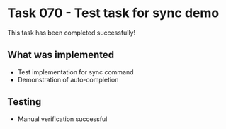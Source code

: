 # Task 070 - Test task for sync demo

This task has been completed successfully!

## What was implemented
- Test implementation for sync command
- Demonstration of auto-completion

## Testing
- Manual verification successful
